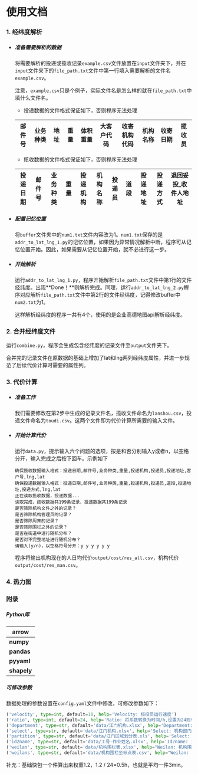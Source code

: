 # 使用文档

### 1. 经纬度解析

- ##### 准备需要解析的数据

  将需要解析的投递或揽收记录`example.csv`文件放置在`input`文件夹下，并在`input`文件夹下的`file_path.txt`文件中第一行填入需要解析的文件名`example.csv`。

  注意，`example.csv`只是个例子，实际文件名是怎么样的就在`file_path.txt`中填什么文件名。

  - 投递数据的文件格式保证如下，否则程序无法处理

  | 邮件号 | 业务种类 | 地址 | 重量 | 体积重量 | 大客户代码 | 收寄机构代码 | 机构名称 | 收寄日期 | 揽收员 |
  | ------ | -------- | ---- | ---- | -------- | ---------- | ------------ | -------- | -------- | ------ |

  - 揽收数据的文件格式保证如下，否则程序无法处理

  | 投递日期 | 邮件号 | 业务种类 | 重量 | 投递机构 | 机构名称 | 投递员 | 道段 | 投递地址 | 投递方式 | 退回妥投_收件人地址 |
  | -------- | ------ | -------- | ---- | -------- | -------- | ------ | ---- | -------- | -------- | ------------------- |

- ##### 配置记忆位置

  将`buffer`文件夹中的`num1.txt`文件内容改为1。`num1.txt`保存的是`addr_to_lat_lng_1.py`的记忆位置，如果因为异常情况解析中断，程序可从记忆位置开始。因此，如果需要从记忆位置开始，就不必进行这一步。

- ##### 开始解析

  运行`addr_to_lat_lng_1.py`，程序开始解析`file_path.txt`文件中第1行的文件经纬度。出现**Done！**则解析完成。同理，运行`addr_to_lat_lng_2.py`程序对应解析`file_path.txt`文件中第2行的文件经纬度，记得修改buffer中`num2.txt`为1。

  这样解析经纬度的程序一共有4个，使用的是企业高德地图api解析经纬度。

### 2. 合并经纬度文件

运行`combine.py`，程序会生成包含经纬度的记录文件至`output`文件夹下。

合并完的记录文件在原数据的基础上增加了lat和lng两列经纬度属性，并进一步规范了后续代价计算时需要的属性列。

### 3. 代价计算

- ##### 准备工作

  我们需要修改在第2步中生成的记录文件名，揽收文件命名为`lanshou.csv`，投递文件命名为`toudi.csv`。这两个文件即为代价计算所需要的输入文件。

- ##### 开始计算代价

  运行`data.py`，提示输入六个问题的选项，按是和否分别输入y或者n，以空格分开，输入完成之后按下回车。示例如下

  ```
  确保揽收数据输入格式：投递日期,邮件号,业务种类,重量,投递机构,投递员,投递地址,客户号,lng,lat
  确保投递数据输入格式：投递日期,邮件号,业务种类,重量,投递机构,投递员,道段,投递地址,投递方式,lng,lat
  正在读取揽收数据，投递数据...
  读取完成，揽收数据共199条记录，投递数据共199条记录
  是否筛除机构文件之外的记录？
  是否筛除机构管理员的记录？
  是否筛除周末的记录？
  是否筛除围栏之外的记录？
  是否在街道中进行随机分布？
  是否对不完整地址进行随机分布？
  请输入(y/n)，以空格符号分开：y y y y y y
  ```

  程序将输出机构现在的人日均代价`output/cost/res_all.csv`，机构代价`output/cost/res_man.csv`。

### 4. 热力图



### 附录

##### Python库

| arrow       |
| ----------- |
| **numpy**   |
| **pandas**  |
| **pyyaml**  |
| **shapely** |

##### 可修改参数

数据处理的参数设置在`config.yaml`文件中修改，可修改参数如下：

```python
('velocity', type=int, default=10, help='Velocity: 揽投员运行速度')
('ratio', type=int, default=24, help='Ratio: 将系数转换为时间/h,设置为24则有平均一件0.05h')
('department', type=str, default='data/江门机构.xlsx', help='Department: 需要处理的机构部门文件路径')
('select', type=str, default='data/江门机构.xlsx', help='Select: 机构部门经纬度文件的路径')
('partition', type=str, default='data/江门区域划分表.xls', help='Select: CBD等区域划分文件的路径')
('id2name', type=str, default='data/工号-作业姓名.xlsx', help='Id2name: 工号-作业姓名文件路径')
('weilan', type=str, default='data/机构围栏表.xlsx', help="Weilan: 机构围栏表文件路径")
('weilans', type=str, default='data/机构围栏坐标点表.csv', help="Weilan: 机构围栏坐标点表文件路径")
```

补充：基础快包一个件算出来权重1.2，1.2 / 24=0.5h，也就是平均一件3min。







